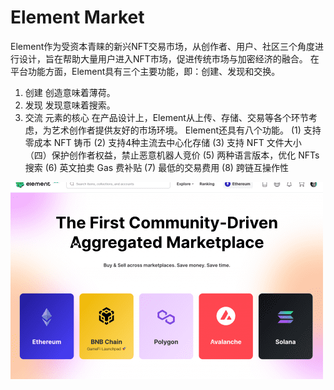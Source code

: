 # Element Market

Element作为受资本青睐的新兴NFT交易市场，从创作者、用户、社区三个角度进行设计，旨在帮助大量用户进入NFT市场，促进传统市场与加密经济的融合。
在平台功能方面，Element具有三个主要功能，即：创建、发现和交换。
1. 创建
创造意味着薄荷。
2. 发现
发现意味着搜索。
3. 交流
元素的核心
在产品设计上，Element从上传、存储、交易等各个环节考虑，为艺术创作者提供友好的市场环境。 Element还具有八个功能。
(1) 支持零成本 NFT 铸币
(2) 支持4种主流去中心化存储
(3) 支持 NFT 文件大小
（四）保护创作者权益，禁止恶意机器人竞价
(5) 两种语言版本，优化 NFTs 搜索
(6) 英文拍卖 Gas 费补贴
(7) 最低的交易费用
(8) 跨链互操作性

![elementmarket-dapp-marketplaces-ethereum-image1-500x315_bc0d082eecfc688a3c80eb2e3bbf18c0](elementmarket-dapp-marketplaces-ethereum-image1-500x315_bc0d082eecfc688a3c80eb2e3bbf18c0.png)
